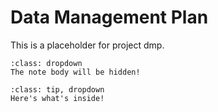 # Data Management Plan

This is a placeholder for project dmp.

```{note}
:class: dropdown
The note body will be hidden!
```

```{admonition} Click here!
:class: tip, dropdown
Here's what's inside!
```
